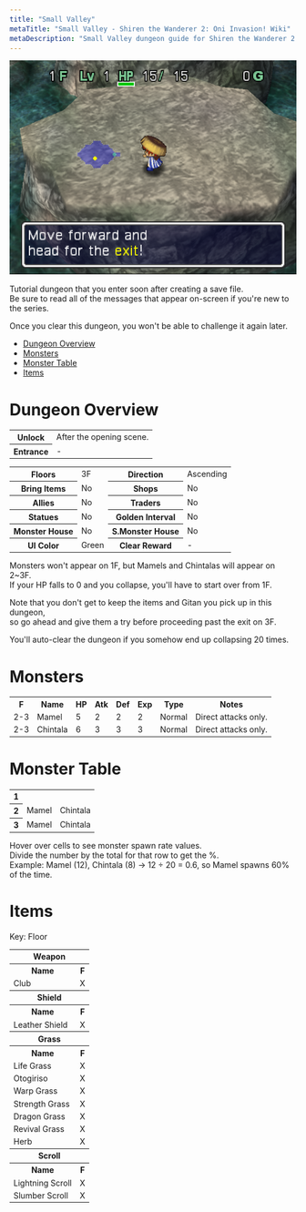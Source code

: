 ```yaml
---
title: "Small Valley"
metaTitle: "Small Valley - Shiren the Wanderer 2: Oni Invasion! Wiki"
metaDescription: "Small Valley dungeon guide for Shiren the Wanderer 2: Oni Invasion!"
---
```


<div class="dungeonImage">
  <img src="../images/dungeon/small_valley.png" alt="Small Valley"/>
</div>

Tutorial dungeon that you enter soon after creating a save file.<br/>
Be sure to read all of the messages that appear on-screen if you're new to the series.

Once you clear this dungeon, you won't be able to challenge it again later.

<ul class="dungeonLinksUL">
  <li><a href="#dungeon-overview">Dungeon Overview</a></li>
  <li><a href="#monsters">Monsters</a></li>
  <li><a href="#monster-table">Monster Table</a></li>
  <li><a href="#items">Items</a></li>
</ul>

# Dungeon Overview

<table class="overviewTable">
  <tr>
    <th>Unlock</th>
    <td>After the opening scene.</td>
  </tr>
  <tr>
    <th>Entrance</th>
    <td>-</td>
  </tr>
</table>

<table>
  <tr>
    <th>Floors</th>
    <td>3F</td>
    <th>Direction</th>
    <td>Ascending</td>
  </tr>
  <tr>
    <th>Bring Items</th>
    <td>No</td>
    <th>Shops</th>
    <td>No</td>
  </tr>
  <tr>
    <th>Allies</th>
    <td>No</td>
    <th>Traders</th>
    <td>No</td>
  </tr>
  <tr>
    <th>Statues</th>
    <td>No</td>
    <th>Golden Interval</th>
    <td>No</td>
  </tr>
  <tr>
    <th>Monster House</th>
    <td>No</td>
    <th>S.Monster House</th>
    <td>No</td>
  </tr>
  <tr>
    <th>UI Color</th>
    <td>Green</td>
    <th>Clear Reward</th>
    <td>-</td>
  </tr>
</table>

Monsters won't appear on 1F, but Mamels and Chintalas will appear on 2\~3F.<br/>
If your HP falls to 0 and you collapse, you'll have to start over from 1F.

Note that you don't get to keep the items and Gitan you pick up in this dungeon,<br/>
so go ahead and give them a try before proceeding past the exit on 3F.

You'll auto-clear the dungeon if you somehow end up collapsing 20 times.

# Monsters

<table class="monsterTable">
  <tr>
    <th>F</th>
    <th>Name</th>
    <th>HP</th>
    <th>Atk</th>
    <th>Def</th>
    <th>Exp</th>
    <th>Type</th>
    <th>Notes</th>
  </tr>
  <tr>
    <td>2-3</td>
    <td>Mamel</td>
    <td>5</td>
    <td>2</td>
    <td>2</td>
    <td>2</td>
    <td>Normal</td>
    <td>Direct attacks only.</td>
  </tr>
  <tr>
    <td>2-3</td>
    <td>Chintala</td>
    <td>6</td>
    <td>3</td>
    <td>3</td>
    <td>3</td>
    <td>Normal</td>
    <td>Direct attacks only.</td>
  </tr>
</table>

# Monster Table

<table class="monsterTable">
  <tr>
    <th>1</th>
    <td class="monsterNone"></td>
    <td class="monsterNone"></td>
  </tr>
  <tr>
    <th>2</th>
    <td title="15">Mamel</td>
    <td title="8">Chintala</td>
  </tr>
  <tr>
    <th>3</th>
    <td title="8">Mamel</td>
    <td title="10">Chintala</td>
  </tr>
</table>

<div class="tableNotes">
  <p>
    Hover over cells to see monster spawn rate values.<br/>
    Divide the number by the total for that row to get the %.<br/>
    Example: Mamel (12), Chintala (8) → 12 ÷ 20 = 0.6, so Mamel spawns 60% of the time.
  </p>
</div>

# Items

<div>
  <p>Key: Floor</p>
</div>

<table class="itemTable">
  <tr>
    <th colspan="2">Weapon</th>
  </tr>
  <tr class="tableCategory">
    <th>Name</th>
    <th>F</th>
  </tr>
  <tr>
    <td>Club</td>
    <td>X</td>
  </tr>
  <tr>
    <th colspan="2">Shield</th>
  </tr>
  <tr class="tableCategory">
    <th>Name</th>
    <th>F</th>
  </tr>
  <tr>
    <td>Leather Shield</td>
    <td>X</td>
  </tr>
  <tr>
    <th colspan="2">Grass</th>
  </tr>
  <tr class="tableCategory">
    <th>Name</th>
    <th>F</th>
  </tr>
  <tr>
    <td>Life Grass</td>
    <td>X</td>
  </tr>
  <tr>
    <td>Otogiriso</td>
    <td>X</td>
  </tr>
  <tr>
    <td>Warp Grass</td>
    <td>X</td>
  </tr>
  <tr>
    <td>Strength Grass</td>
    <td>X</td>
  </tr>
  <tr>
    <td>Dragon Grass</td>
    <td>X</td>
  </tr>
  <tr>
    <td>Revival Grass</td>
    <td>X</td>
  </tr>
  <tr>
    <td>Herb</td>
    <td>X</td>
  </tr>
  <tr>
    <th colspan="9">Scroll</th>
  </tr>
  <tr class="tableCategory">
    <th>Name</th>
    <th>F</th>
  </tr>
  <tr>
    <td>Lightning Scroll</td>
    <td>X</td>
  </tr>
  <tr>
    <td>Slumber Scroll</td>
    <td>X</td>
  </tr>
</table>
